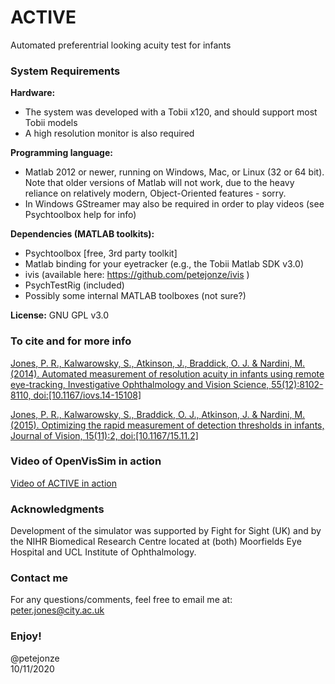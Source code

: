 # ACTIVE
Automated preferentrial looking acuity test for infants

### System Requirements
**Hardware:**
- The system was developed with a Tobii x120, and should support most Tobii models
- A high resolution monitor is also required

**Programming language:**
- Matlab 2012 or newer, running on Windows, Mac, or Linux (32 or 64 bit). Note that older versions of Matlab will not work, due to the heavy reliance on relatively modern, Object-Oriented features - sorry.
- In Windows GStreamer may also be required in order to play videos (see Psychtoolbox help for info)

**Dependencies (MATLAB toolkits):**
- Psychtoolbox [free, 3rd party toolkit]
- Matlab binding for your eyetracker (e.g., the Tobii Matlab SDK v3.0)
- ivis (available here: https://github.com/petejonze/ivis )
- PsychTestRig (included)
- Possibly some internal MATLAB toolboxes (not sure?)

**License:**
GNU GPL v3.0

### To cite and for more info
[Jones, P. R., Kalwarowsky, S., Atkinson, J., Braddick, O. J. & Nardini, M. (2014). Automated measurement of resolution acuity in infants using remote eye-tracking, Investigative Ophthalmology and Vision Science, 55(12):8102-8110, doi:[10.1167/iovs.14-15108]](https://iovs.arvojournals.org/article.aspx?articleid=2212669)

[Jones, P. R., Kalwarowsky, S., Braddick, O. J., Atkinson, J. & Nardini, M. (2015). Optimizing the rapid measurement of detection thresholds in infants, Journal of Vision, 15(11):2, doi:[10.1167/15.11.2]](https://jov.arvojournals.org/article.aspx?articleid=2423009)


### Video of OpenVisSim in action
[Video of ACTIVE in action](hhttps://www.dropbox.com/s/3gtd35s93s5xraj/screencapture_acuity.wmv?dl=0 "ACTIVE in action")

### Acknowledgments
Development of the simulator was supported by Fight for Sight (UK) and by the NIHR Biomedical Research Centre located at (both) Moorfields Eye Hospital and UCL Institute of Ophthalmology.

### Contact me
For any questions/comments, feel free to email me at: peter.jones@city.ac.uk

### Enjoy!
@petejonze  
10/11/2020